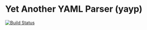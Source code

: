 # Yet Another YAML Parser (yayp)

[![Build Status](https://travis-ci.org/zozzz/yayp.svg?branch=master)](https://travis-ci.org/zozzz/yayp)
